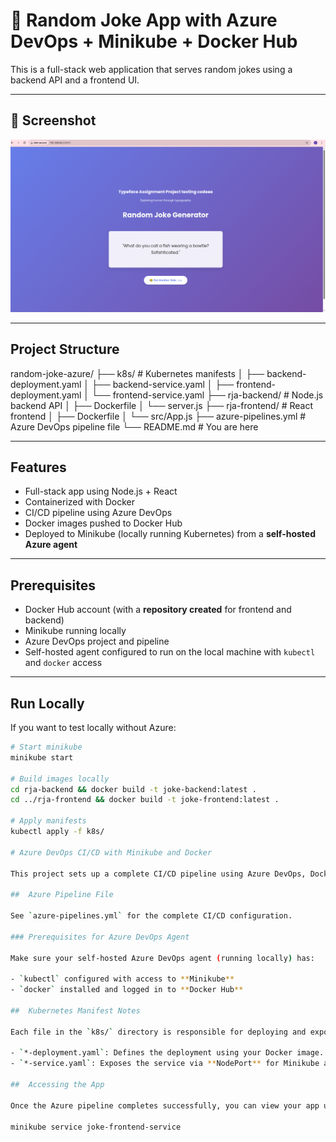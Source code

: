 # 🤣 Random Joke App with Azure DevOps + Minikube + Docker Hub

This is a full-stack web application that serves random jokes using a backend API and a frontend UI.

---

## 📸 Screenshot

![App Screenshot](images/rja-pic.png)

---

## Project Structure

random-joke-azure/
├── k8s/ # Kubernetes manifests
│ ├── backend-deployment.yaml
│ ├── backend-service.yaml
│ ├── frontend-deployment.yaml
│ └── frontend-service.yaml
├── rja-backend/ # Node.js backend API
│ ├── Dockerfile
│ └── server.js
├── rja-frontend/ # React frontend
│ ├── Dockerfile
│ └── src/App.js
├── azure-pipelines.yml # Azure DevOps pipeline file
└── README.md # You are here


---

## Features

- Full-stack app using Node.js + React
- Containerized with Docker
- CI/CD pipeline using Azure DevOps
- Docker images pushed to Docker Hub
- Deployed to Minikube (locally running Kubernetes) from a **self-hosted Azure agent**

---

##  Prerequisites

- Docker Hub account (with a **repository created** for frontend and backend)
- Minikube running locally
- Azure DevOps project and pipeline
- Self-hosted agent configured to run on the local machine with `kubectl` and `docker` access

---

## Run Locally 
If you want to test locally without Azure:

```bash
# Start minikube
minikube start

# Build images locally
cd rja-backend && docker build -t joke-backend:latest .
cd ../rja-frontend && docker build -t joke-frontend:latest .

# Apply manifests
kubectl apply -f k8s/

# Azure DevOps CI/CD with Minikube and Docker

This project sets up a complete CI/CD pipeline using Azure DevOps, Docker, and Minikube for deploying a frontend and backend application to a local Kubernetes cluster.

##  Azure Pipeline File

See `azure-pipelines.yml` for the complete CI/CD configuration.

### Prerequisites for Azure DevOps Agent

Make sure your self-hosted Azure DevOps agent (running locally) has:

- `kubectl` configured with access to **Minikube**
- `docker` installed and logged in to **Docker Hub**

##  Kubernetes Manifest Notes

Each file in the `k8s/` directory is responsible for deploying and exposing your app:

- `*-deployment.yaml`: Defines the deployment using your Docker image.
- `*-service.yaml`: Exposes the service via **NodePort** for Minikube access.

##  Accessing the App

Once the Azure pipeline completes successfully, you can view your app using:

minikube service joke-frontend-service


